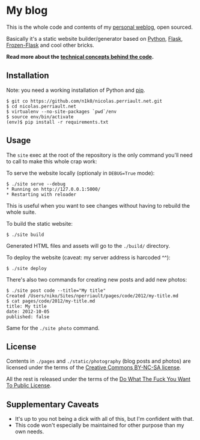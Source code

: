 My blog
=======

This is the whole code and contents of my [personal weblog](https://nicolas.perriault.net/), open sourced.

Basically it's a static website builder/generator based on [Python](http://python.org/), [Flask](http://flask.pocoo.org/), [Frozen-Flask](http://packages.python.org/Frozen-Flask/) and cool other bricks.

**Read more about the [technical concepts behind the code](https://nicolas.perriault.net/code/2012/dead-easy-yet-powerful-static-website-generator-with-flask/).**

Installation
------------

Note: you need a working installation of Python and [pip](http://pypi.python.org/pypi/pip).

    $ git co https://github.com/n1k0/nicolas.perriault.net.git
    $ cd nicolas.perriault.net
    $ virtualenv --no-site-packages `pwd`/env
    $ source env/bin/activate
    (env)$ pip install -r requirements.txt

Usage
-----

The `site` exec at the root of the repository is the only command you'll need to call to make this whole crap work:

To serve the website locally (optionaly in `DEBUG=True` mode):

    $ ./site serve --debug
    * Running on http://127.0.0.1:5000/
    * Restarting with reloader

This is useful when you want to see changes without having to rebuild the whole suite.

To build the static website:

    $ ./site build

Generated HTML files and assets will go to the `./build/` directory.

To deploy the website (caveat: my server address is harcoded ^^):

    $ ./site deploy

There's also two commands for creating new posts and add new photos:

    $ ./site post code --title="My title"
    Created /Users/niko/Sites/nperriault/pages/code/2012/my-title.md
    $ cat pages/code/2012/my-title.md
    title: My title
    date: 2012-10-05
    published: false

Same for the `./site photo` command.

License
-------

Contents in `./pages` and `./static/photography` (blog posts and photos) are licensed under the terms of the [Creative Commons BY-NC-SA license](http://creativecommons.org/licenses/by-nc-sa/3.0/).

All the rest is released under the terms of the [Do What The Fuck You Want To Public License](http://sam.zoy.org/wtfpl/).

Supplementary Caveats
---------------------

- It's up to you not being a dick with all of this, but I'm confident with that.
- This code won't especially be maintained for other purpose than my own needs.
